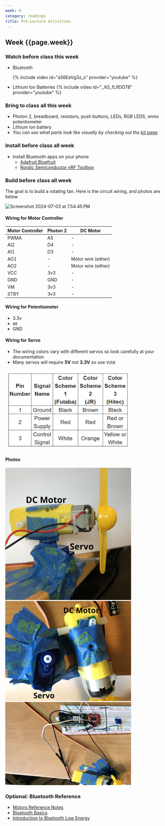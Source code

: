 ```yaml
---
week: 9
category: readings
title: Pre-Lecture Activities
---
```


## Week {{page.week}}

### Watch before class this week

* Bluetooth

  {% include video id="a56EeVg3z_s" provider="youtube" %}

* Lithium Ion Batteries
  {% include video id="_XG_fL9DO78" provider="youtube" %}

### Bring to class all this week

- Photon 2, breadboard, resistors, push buttons, LEDs, RGB LEDS, wires potentiometer
- Lithium ion battery
- *You can see what parts look like visually by checking out the [kit page](https://reparke.github.io/TAC348-Making-Smart-Devices/kit)*

### Install before class all week 

- Install Bluetooth apps on your phone
  - [Adafruit Bluefruit](https://learn.adafruit.com/bluefruit-le-connect)
  - [Nordic Semiconductor nRF Toolbox](https://www.nordicsemi.com/Software-and-Tools/Development-Tools/nRF-Toolbox)

### Build before class all week

The goal is to build a rotating fan. Here is the circuit wiring, and photos are below 

<img src="week08_no_spring_holiday.assets/Screenshot 2024-07-03 at 7.54.45 PM.png" alt="Screenshot 2024-07-03 at 7.54.45 PM" />


#### Wiring for Motor Controller

| Motor Controller | Photon 2 | DC Motor            |
| ---------------- | -------- | ------------------- |
| PWMA             | A5       | -                   |
| AI2              | D4       | -                   |
| AI1              | D3       | -                   |
| AO1              | -        | Motor wire (either) |
| AO2              | -        | Motor wire (either) |
| VCC              | 3v3      | -                   |
| GND              | GND      | -                   |
| VM               | 3v3      | -                   |
| STBY             | 3v3      | -                   |

#### Wiring for Potentiometer

- 3.3v
- `A0`
- GND

#### Wiring for Servo

* The wiring colors vary with different servos so look carefully at your documentation
* Many servos will require **5V** not **3.3V** so use `VUSB` 

<img  src="week09.assets/image-20210310115209181.png" alt="image-20210310115209181" style="width:400px" />

#### Photos

<img src="week09.assets/fan1.jpg" alt="fan1" style="width:400px;" />

<img src="week09.assets/fan2.jpg" alt="fan2" style="width:400px" />

<img src="week09.assets/fan3.jpg" alt="fan3" style="width:400px" />

### Optional: Bluetooth Reference

* [Motors Reference Notes](https://www.electronicproducts.com/Electromechanical_Components/Motors_and_Controllers/Motor_control_design_an_introduction_to_motors_and_controllers.aspx)
* [Bluetooth Basics](https://learn.sparkfun.com/tutorials/bluetooth-basics/all)
* [Introduction to Bluetooth Low Energy](https://learn.adafruit.com/introduction-to-bluetooth-low-energy/)
